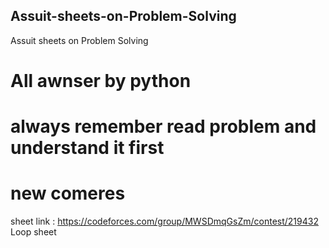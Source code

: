 ## Assuit-sheets-on-Problem-Solving
Assuit sheets on Problem Solving
# All awnser by python
# always remember read problem and understand it first
# new comeres
sheet link : https://codeforces.com/group/MWSDmqGsZm/contest/219432
Loop sheet 

